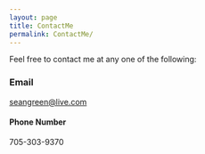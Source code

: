 ```yaml
---
layout: page
title: ContactMe
permalink: ContactMe/
---
```


Feel free to contact me at any one of the following:

### Email

seangreen@live.com

#### Phone Number

705-303-9370


